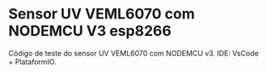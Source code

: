 # Sensor UV VEML6070 com NODEMCU V3 esp8266 

Código de teste do sensor UV VEML6070 com NODEMCU v3.
IDE: VsCode + PlataformIO.
